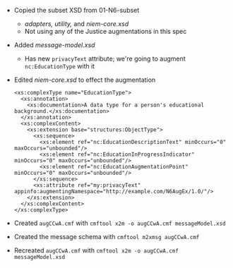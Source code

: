 * Copied the subset XSD from 01-N6-subset
  * *adapters, utility,* and *niem-core.xsd*
  * Not using any of the Justice augmentations in this spec
  
* Added *message-model.xsd*
  * Has new `privacyText` attribute; we're going to augment `nc:EducationType` with it
  
* Edited *niem-core.xsd* to effect the augmentation

  ```
  <xs:complexType name="EducationType">
    <xs:annotation>
      <xs:documentation>A data type for a person's educational background.</xs:documentation>
    </xs:annotation>
    <xs:complexContent>
      <xs:extension base="structures:ObjectType">
        <xs:sequence>
          <xs:element ref="nc:EducationDescriptionText" minOccurs="0" maxOccurs="unbounded"/>
          <xs:element ref="nc:EducationInProgressIndicator" minOccurs="0" maxOccurs="unbounded"/>
          <xs:element ref="nc:EducationAugmentationPoint" minOccurs="0" maxOccurs="unbounded"/>
        </xs:sequence>
        <xs:attribute ref="my:privacyText" appinfo:augmentingNamespace="http://example.com/N6AugEx/1.0/"/>
      </xs:extension>
    </xs:complexContent>
  </xs:complexType>
  ```

* Created `augCCwA.cmf` with `cmftool x2m -o augCCwA.cmf messageModel.xsd`
* Created the message schema with `cmftool m2xmsg augCCwA.cmf`
* Recreated `augCCwA.cmf` with `cmftool x2m -o augCCwA.cmf messageModel.xsd`